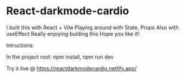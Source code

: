 # React-darkmode-cardio

I built this with React + Vite
Playing around with State, Props
Also with useEffect
Really enjoying bulding this
Hope you like it!

Intructions:

In the project root:
npm install, 
npm run dev

Try it live @ https://reactdarkmodecardio.netlify.app/
